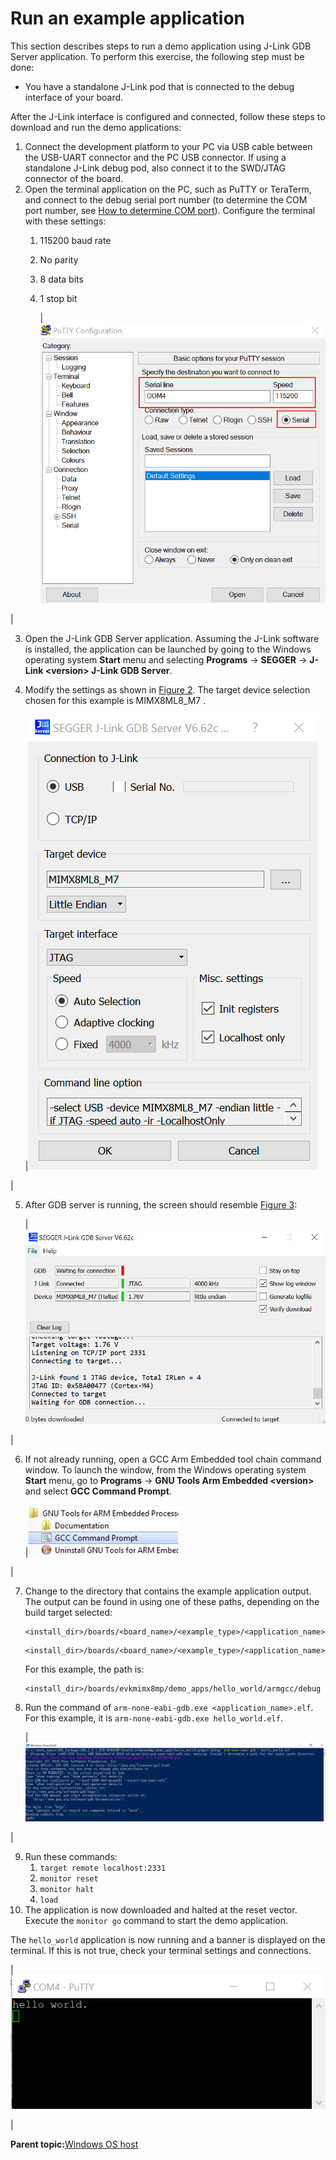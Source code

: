 # Run an example application

This section describes steps to run a demo application using J-Link GDB Server application. To perform this exercise, the following step must be done:

-   You have a standalone J-Link pod that is connected to the debug interface of your board.

After the J-Link interface is configured and connected, follow these steps to download and run the demo applications:

1.  Connect the development platform to your PC via USB cable between the USB-UART connector and the PC USB connector. If using a standalone J-Link debug pod, also connect it to the SWD/JTAG connector of the board.
2.  Open the terminal application on the PC, such as PuTTY or TeraTerm, and connect to the debug serial port number \(to determine the COM port number, see [How to determine COM port](how_to_determine_com_port.md#)\). Configure the terminal with these settings:
    1.  115200 baud rate
    2.  No parity
    3.  8 data bits
    4.  1 stop bit

        |![](../images/terminal_putty_configurations.png "Terminal (PuTTY) configurations")

|

3.  Open the J-Link GDB Server application. Assuming the J-Link software is installed, the application can be launched by going to the Windows operating system **Start** menu and selecting **Programs** -\> **SEGGER** -\> **J-Link <version\> J-Link GDB Server**.
4.  Modify the settings as shown in [Figure 2](run_an_example_application_003.md#SEGGGERJKLINKCONFIG). The target device selection chosen for this example is MIMX8ML8\_M7 .

    |![](../images/segger_j-link_gdb_server_configuration_imx8mp.png "SEGGER J-Link GDB server configuration")

|

5.  After GDB server is running, the screen should resemble [Figure 3](run_an_example_application_003.md#SEGGGERJKLINKSUCCESS):

    |![](../images/segger_jlink_gdb_server_screen_after_successful_co.png "SEGGER J-Link GDB server screen after successful connection")

|

6.  If not already running, open a GCC Arm Embedded tool chain command window. To launch the window, from the Windows operating system **Start** menu, go to **Programs** -\> **GNU Tools Arm Embedded <version\>** and select **GCC Command Prompt**.

    |![](../images/launch_command_prompt_20.jpg "Launch command prompt")

|

7.  Change to the directory that contains the example application output. The output can be found in using one of these paths, depending on the build target selected:

    ```
    <install_dir>/boards/<board_name>/<example_type>/<application_name>/armgcc/debug
    ```

    ```
    <install_dir>/boards/<board_name>/<example_type>/<application_name>/armgcc/release
    ```

    For this example, the path is:

    ```
    <install_dir>/boards/evkmimx8mp/demo_apps/hello_world/armgcc/debug
    ```

8.  Run the command of `arm-none-eabi-gdb.exe <application_name>.elf`. For this example, it is `arm-none-eabi-gdb.exe hello_world.elf`.

    |![](../images/run_arm-none-eabi-gdb_imx8mp.png "Run arm-none-eabi-gdb")

|

9.  Run these commands:
    1.  `target remote localhost:2331`
    2.  `monitor reset`
    3.  `monitor halt`
    4.  `load`
10. The application is now downloaded and halted at the reset vector. Execute the `monitor go` command to start the demo application.

The `hello_world` application is now running and a banner is displayed on the terminal. If this is not true, check your terminal settings and connections.

|![](../images/text_display_hello_world_demo.png "Text display of the hello_world demo")

|

**Parent topic:**[Windows OS host](../topics/windows_os_host.md)

